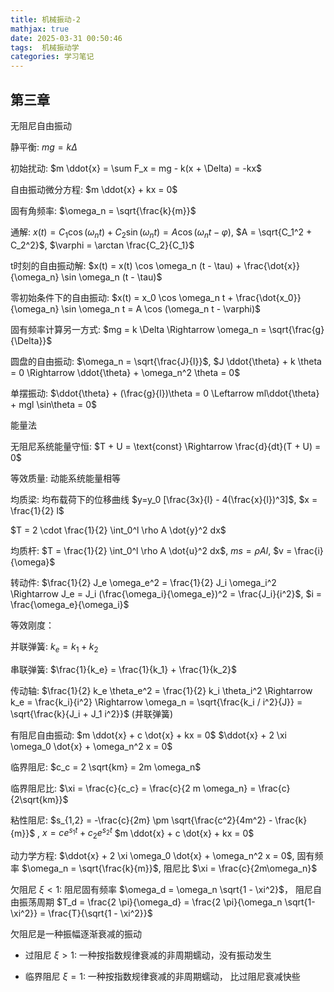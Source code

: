 ```yaml
---
title: 机械振动-2
mathjax: true
date: 2025-03-31 00:50:46
tags:  机械振动学
categories: 学习笔记
---
```

## 第三章

无阻尼自由振动

静平衡: $mg = k \Delta$

初始扰动: $m \ddot{x} = \sum F_x = mg - k(x + \Delta) = -kx$

自由振动微分方程: $m \ddot{x} + kx = 0$

固有角频率: $\omega_n = \sqrt{\frac{k}{m}}$

通解: $x(t) = C_1 \cos(\omega_n t) + C_2 \sin(\omega_n t) = A \cos(\omega_n t - \varphi)$,  $A = \sqrt{C_1^2 + C_2^2}$,  $\varphi = \arctan \frac{C_2}{C_1}$

t时刻的自由振动解: $x(t) = x(t) \cos \omega_n (t - \tau) + \frac{\dot{x}}{\omega_n} \sin \omega_n (t - \tau)$

零初始条件下的自由振动: $x(t) = x_0 \cos \omega_n t + \frac{\dot{x_0}}{\omega_n} \sin \omega_n t = A \cos (\omega_n t - \varphi)$

固有频率计算另一方式: $mg = k \Delta \Rightarrow \omega_n = \sqrt{\frac{g}{\Delta}}$

圆盘的自由振动: $\omega_n = \sqrt{\frac{J}{I}}$,  $J \ddot{\theta} + k \theta = 0 \Rightarrow \ddot{\theta} + \omega_n^2 \theta = 0$

单摆振动: $\ddot{\theta} + (\frac{g}{l})\theta = 0 \Leftarrow ml\ddot{\theta} + mgl \sin\theta = 0$

能量法

无阻尼系统能量守恒: $T + U = \text{const} \Rightarrow \frac{d}{dt}(T + U) = 0$

等效质量: 动能系统能量相等

均质梁: 均布载荷下的位移曲线 $y=y_0 [\frac{3x}{l} - 4(\frac{x}{l})^3]$, $x = \frac{1}{2} l$

$T = 2 \cdot \frac{1}{2} \int_0^l \rho A \dot{y}^2 dx$

均质杆: $T = \frac{1}{2} \int_0^l \rho A \dot{u}^2 dx$, $ms = \rho A l$, $v = \frac{i}{\omega}$

转动件: $\frac{1}{2} J_e \omega_e^2 = \frac{1}{2} J_i \omega_i^2 \Rightarrow J_e = J_i (\frac{\omega_i}{\omega_e})^2 = \frac{J_i}{i^2}$, $i = \frac{\omega_e}{\omega_i}$

等效刚度：

并联弹簧: $k_e = k_1 + k_2$

串联弹簧: $\frac{1}{k_e} = \frac{1}{k_1} + \frac{1}{k_2}$

传动轴: $\frac{1}{2} k_e \theta_e^2 = \frac{1}{2} k_i \theta_i^2 \Rightarrow k_e = \frac{k_i}{i^2} \Rightarrow \omega_n = \sqrt{\frac{k_i / i^2}{J}} = \sqrt{\frac{k}{J_i + J_1 i^2}}$ (并联弹簧)

有阻尼自由振动: $m \ddot{x} + c \dot{x} + kx = 0$  $\ddot{x} + 2 \xi \omega_0 \dot{x} + \omega_n^2 x = 0$

临界阻尼: $c_c = 2 \sqrt{km} = 2m \omega_n$

临界阻尼比: $\xi = \frac{c}{c_c} = \frac{c}{2 m \omega_n} = \frac{c}{2\sqrt{km}}$

粘性阻尼: $s_{1,2} = -\frac{c}{2m} \pm \sqrt{\frac{c^2}{4m^2} - \frac{k}{m}}$ , $x = ce^{s_1 t} + c_2 e^{s_2 t}$  $m \ddot{x} + c \dot{x} + kx = 0$

动力学方程: $\ddot{x} + 2 \xi \omega_0 \dot{x} + \omega_n^2 x = 0$,  固有频率 $\omega_n = \sqrt{\frac{k}{m}}$,  阻尼比 $\xi = \frac{c}{2m\omega_n}$

欠阻尼 $\xi < 1$: 阻尼固有频率 $\omega_d = \omega_n \sqrt{1 - \xi^2}$， 阻尼自由振荡周期 $T_d = \frac{2 \pi}{\omega_d} = \frac{2 \pi}{\omega_n \sqrt{1-\xi^2}} = \frac{T}{\sqrt{1 - \xi^2}}$

欠阻尼是一种振幅逐渐衰减的振动

*   过阻尼 $\xi > 1$: 一种按指数规律衰减的非周期蠕动，没有振动发生

*   临界阻尼 $\xi = 1$: 一种按指数规律衰减的非周期蠕动， 比过阻尼衰减快些
